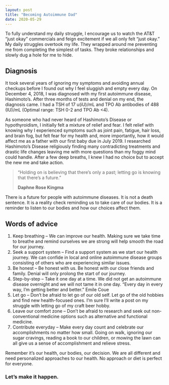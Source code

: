 ```yaml
---
layout: post
title: "Becoming Autoimmune Dad"
date: 2020-05-29
---
```

To fully understand my daily struggle, I encourage us to watch the AT&T “just okay” commercials and feign excitement if we all only felt “just okay.” My daily struggles overtook my life. They wrapped around me preventing me from completing the simplest of tasks. They broke relationships and slowly dug a hole for me to hide.

## Diagnosis

It took several years of ignoring my symptoms and avoiding annual checkups before I found out why I feel sluggish and empty every day. On December 4, 2018, I was diagnosed with my first autoimmune disease, Hashimoto’s. After three months of tests and denial on my end, the diagnosis came. I had a TSH of 17 u(iU)/mL and TPO Ab antibodies of 488 (IU)/mL (Optimal range: TSH 0-2 and TPO Ab <4).

As someone who had never heard of Hashimoto’s Disease or hypothyroidism, I initially felt a mixture of relief and fear. I felt relief with knowing why I experienced symptoms such as joint pain, fatigue, hair loss, and brain fog, but felt fear for my health and, more importantly, how it would affect me as a father with our first baby due in July 2019. I researched Hashimoto’s Disease religiously finding many contradicting treatments and drastic life changes leaving me with more questions than my foggy mind could handle. After a few deep breaths, I knew I had no choice but to accept the new me and take action.

> “Holding on is believing that there’s only a past; 
> letting go is knowing that there’s a future.” 
>
> **Daphne Rose Kingma** 

There is a future for people with autoimmune diseases. It is not a death sentence. It is a reality check reminding us to take care of our bodies. It is a reminder to listen to our bodies and how our choices affect them.

## Words of advice

1.	Keep breathing – We can improve our health. Making sure we take time to breathe and remind ourselves we are strong will help smooth the road for our journey.
2.	Seek a support system – Find a support system as we start our health journey. We can confide in local and online autoimmune disease groups consisting of others who are experiencing similar issues.
3.	Be honest – Be honest with us. Be honest with our close friends and family. Denial will only prolong the start of our journey. 
4.	Step-by-step – Take it one day at a time. We did not get an autoimmune disease overnight and we will not tame it in one day. “Every day in every way, I’m getting better and better.” Emile Coue
5.	Let go – Don’t be afraid to let go of our old self. Let go of the old hobbies and find new health-focused ones. I’m sure I’ll write a post on my struggle with letting go of my craft beer hobby. 
6.	Leave our comfort zone – Don’t be afraid to research and seek out non-conventional medicine options such as alternative and functional medicine. 
7.	Contribute everyday – Make every day count and celebrate our accomplishments no matter how small. Going on walk, ignoring our sugar cravings, reading a book to our children, or mowing the lawn can all give us a sense of accomplishment and relieve stress. 

Remember it’s our health, our bodies, our decision. We are all different and need personalized approaches to our health. No approach or diet is perfect for everyone. 

### Let’s make it happen.


